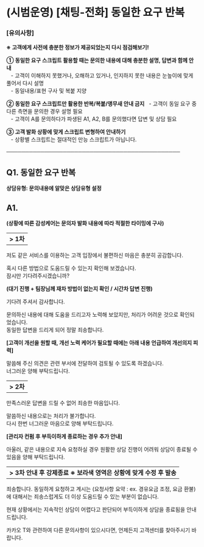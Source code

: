 # (시범운영) [채팅-전화] 동일한 요구 반복

### **[유의사항]**

**※ 고객에게 사전에 충분한 정보가 제공되었는지 다시 점검해보기!**

**① 동일한 요구 스크립트 활용할 때는 문의한 내용에 대해 충분한 설명, 답변과 함께 안내**  
   - 고객이 이해하지 못했거나, 오해하고 있거나, 인지하지 못한 내용은 눈높이에 맞게 풀어서 다시 설명  
   - 동일내용/표현 구사 및 복붙 지양

**② 동일한 요구 스크립트만 활용한 반복/복붙/앵무새 안내 금지**   - 고객이 동일 요구 중 다른 측면을 문의한 경우 설명 필요   
   - 고객이 A를 문의하다가 파생된 A1, A2, B를 문의했다면 답변 및 상담 필요

**③ 고객 발화 상황에 맞게 스크립트 변형하여 안내하기**  
   - 상황별 스크립트는 절대적인 만능 스크립트가 아닙니다.

──────────────────────────────────────────────

**Q1. 동일한 요구 반복**
-----------------

**상담유형: 문의내용에 알맞은 상담유형 설정**

**A1.**
-------

**(상황에 따른 감성케어는 문의자 발화 내용에 따라 적절한 타이밍에 구사)**

|  |
| --- |
| **> 1차** |

저도 같은 서비스를 이용하는 고객 입장에서 불편하신 마음은 충분히 공감합니다.

혹시 다른 방법으로 도움드릴 수 있는지 확인해 보겠습니다.  
잠시만 기다려주시겠습니까?

**(대기 진행 + 팀장님께 재차 방법이 없는지 확인 / 시간차 답변 진행)**

기다려 주셔서 감사합니다.

문의하신 내용에 대해 도움을 드리고자 노력해 보았지만, 처리가 어려운 것으로 확인되었습니다.  
동일한 답변을 드리게 되어 정말 죄송합니다.

**[고객이 개선을 원할 때, 개선 노력 케어가 필요할 때에는 아래 내용 언급하여 개선의지 피력]**

말씀해 주신 의견은 관련 부서에 전달하여 검토될 수 있도록 하겠습니다.  
너그러운 양해 부탁드립니다.

|  |
| --- |
| **> 2차** |

만족스러운 답변을 드릴 수 없어 죄송한 마음입니다.

말씀하신 내용으로는 처리가 불가합니다.  
다시 한번 너그러운 마음으로 양해 부탁드립니다.

**[관리자 컨펌 후 부득이하게 종료하는 경우 추가 안내]**

아울러, 같은 내용으로 지속 요청하실 경우 원활한 상담 진행이 어려워 상담이 종료될 수 있음을 양해 부탁드립니다.

|  |
| --- |
| **> 3차 안내 후 강제종료**  **※ 보라색 영역은 상황에 맞게 수정 후 발송** |

죄송합니다. 동일하게 요청하고 계시는 (요청사항 요약 : ex. 경유요금 조정, 요금 환불)에 대해서는 죄송스럽게도 더 이상 도움드릴 수 있는 부분이 없습니다.

현재 상황에서는 지속적인 상담이 어렵다고 판단되어 부득이하게 상담을 종료됨을 안내드립니다.

카카오 T와 관련하여 다른 문의사항이 있으시다면, 언제든지 고객센터를 찾아주시기 바랍니다.